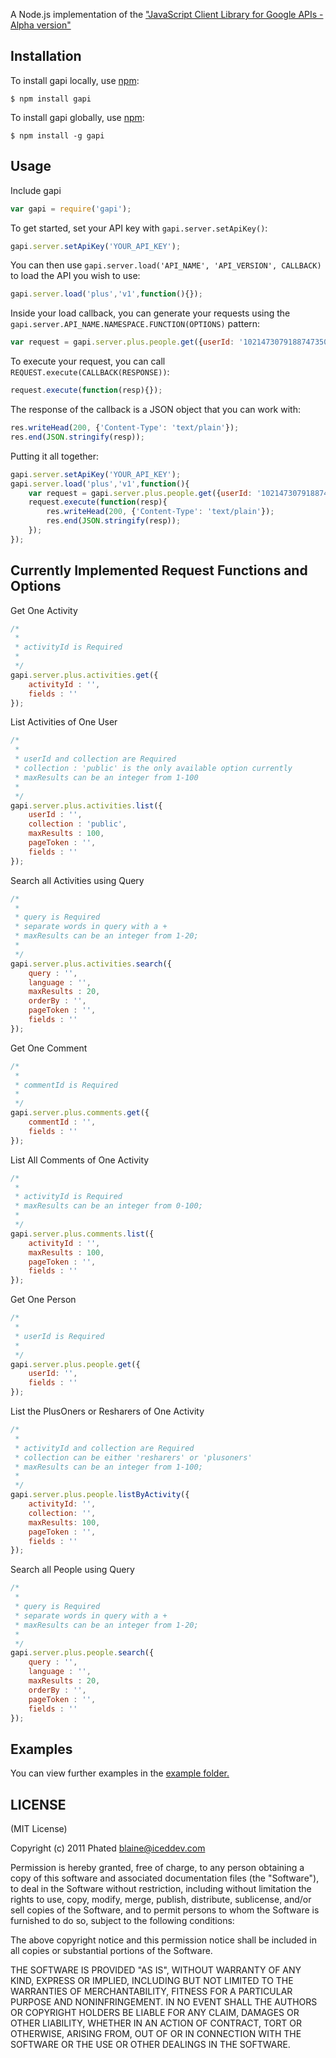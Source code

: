 A Node.js implementation of the ["JavaScript Client Library for Google APIs - Alpha version"](https://code.google.com/p/google-api-javascript-client/)


## Installation

To install gapi locally, use [npm](http://github.com/isaacs/npm):

    $ npm install gapi

To install gapi globally, use [npm](http://github.com/isaacs/npm):

    $ npm install -g gapi

## Usage

Include gapi

```javascript
var gapi = require('gapi');
```

To get started, set your API key with `gapi.server.setApiKey()`:

```javascript
gapi.server.setApiKey('YOUR_API_KEY');
```

You can then use `gapi.server.load('API_NAME', 'API_VERSION', CALLBACK)` to load the API you wish to use:

```javascript
gapi.server.load('plus','v1',function(){});
```

Inside your load callback, you can generate your requests using the `gapi.server.API_NAME.NAMESPACE.FUNCTION(OPTIONS)` pattern:

```javascript
var request = gapi.server.plus.people.get({userId: '102147307918874735077'});
```

To execute your request, you can call `REQUEST.execute(CALLBACK(RESPONSE))`:

```javascript
request.execute(function(resp){});
```

The response of the callback is a JSON object that you can work with:

```javascript
res.writeHead(200, {'Content-Type': 'text/plain'});
res.end(JSON.stringify(resp));
```

Putting it all together:

```javascript
gapi.server.setApiKey('YOUR_API_KEY');
gapi.server.load('plus','v1',function(){
	var request = gapi.server.plus.people.get({userId: '102147307918874735077'});
	request.execute(function(resp){
		res.writeHead(200, {'Content-Type': 'text/plain'});
		res.end(JSON.stringify(resp));
	});
});
```

## Currently Implemented Request Functions and Options
Get One Activity

```javascript
/*
 *
 * activityId is Required
 *
 */
gapi.server.plus.activities.get({
	activityId : '',
	fields : ''
});
```

List Activities of One User

```javascript
/*
 *
 * userId and collection are Required
 * collection : 'public' is the only available option currently
 * maxResults can be an integer from 1-100
 *
 */
gapi.server.plus.activities.list({
	userId : '',
	collection : 'public',
	maxResults : 100,
	pageToken : '',
	fields : ''
});
```

Search all Activities using Query

```javascript
/*
 *
 * query is Required
 * separate words in query with a +
 * maxResults can be an integer from 1-20;
 *
 */
gapi.server.plus.activities.search({
	query : '',
	language : '',
	maxResults : 20,
	orderBy : '',
	pageToken : '',
	fields : ''
});
```

Get One Comment

```javascript
/*
 *
 * commentId is Required
 *
 */
gapi.server.plus.comments.get({
	commentId : '',
	fields : ''
});
```

List All Comments of One Activity

```javascript
/*
 *
 * activityId is Required
 * maxResults can be an integer from 0-100;
 *
 */
gapi.server.plus.comments.list({
	activityId : '',
	maxResults : 100,
	pageToken : '',
	fields : ''
});
```

Get One Person

```javascript
/*
 *
 * userId is Required
 *
 */
gapi.server.plus.people.get({
	userId: '',
	fields : ''
});
```

List the PlusOners or Resharers of One Activity

```javascript
/*
 *
 * activityId and collection are Required
 * collection can be either 'resharers' or 'plusoners'
 * maxResults can be an integer from 1-100;
 *
 */
gapi.server.plus.people.listByActivity({
	activityId: '',
	collection: '',
	maxResults: 100,
	pageToken : '',
	fields : ''
});
```

Search all People using Query

```javascript
/*
 *
 * query is Required
 * separate words in query with a +
 * maxResults can be an integer from 1-20;
 *
 */
gapi.server.plus.people.search({
	query : '',
	language : '',
	maxResults : 20,
	orderBy : '',
	pageToken : '',
	fields : ''
});
```

## Examples

You can view further examples in the [example folder.](https://github.com/phated/gapi-npm/tree/master/examples)

## LICENSE

(MIT License)

Copyright (c) 2011 Phated <blaine@iceddev.com>

Permission is hereby granted, free of charge, to any person obtaining
a copy of this software and associated documentation files (the
"Software"), to deal in the Software without restriction, including
without limitation the rights to use, copy, modify, merge, publish,
distribute, sublicense, and/or sell copies of the Software, and to
permit persons to whom the Software is furnished to do so, subject to
the following conditions:

The above copyright notice and this permission notice shall be
included in all copies or substantial portions of the Software.

THE SOFTWARE IS PROVIDED "AS IS", WITHOUT WARRANTY OF ANY KIND,
EXPRESS OR IMPLIED, INCLUDING BUT NOT LIMITED TO THE WARRANTIES OF
MERCHANTABILITY, FITNESS FOR A PARTICULAR PURPOSE AND
NONINFRINGEMENT. IN NO EVENT SHALL THE AUTHORS OR COPYRIGHT HOLDERS BE
LIABLE FOR ANY CLAIM, DAMAGES OR OTHER LIABILITY, WHETHER IN AN ACTION
OF CONTRACT, TORT OR OTHERWISE, ARISING FROM, OUT OF OR IN CONNECTION
WITH THE SOFTWARE OR THE USE OR OTHER DEALINGS IN THE SOFTWARE.
